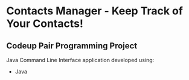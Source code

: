 # Contacts Manager - Keep Track of Your Contacts!
## Codeup Pair Programming Project

Java Command Line Interface application developed using:
- Java

